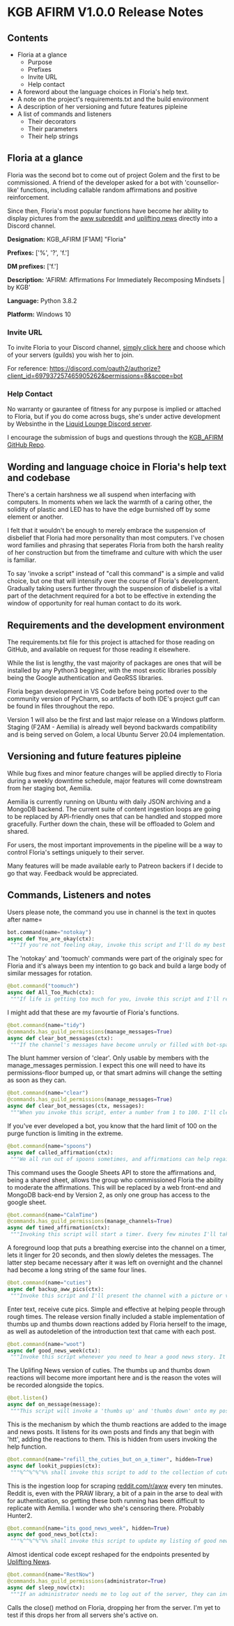 # KGB AFIRM V1.0.0 Release Notes

## Contents

- Floria at a glance
  - Purpose
  - Prefixes
  - Invite URL
  - Help contact
- A foreword about the language choices in Floria's help text.
- A note on the project's requirements.txt and the build environment
- A description of her versioning and future features pipleine
- A list of commands and listeners
  - Their decorators
  - Their parameters
  - Their help strings

## Floria at a glance

Floria was the second bot to come out of project Golem and the first to be commissioned. A friend of the developer asked for a bot with 'counsellor-like' functions, including callable random affirmations and positive reinforcement.

Since then, Floria's most popular functions have become her ability to display pictures from the [aww subreddit](https://reddit.com/r/aww/) and [uplifting news](https://reddit.com/r/UpliftingNews) directly into a Discord channel.

**Designation:** KGB_AFIRM [F1AM] "Floria"

**Prefixes:**  ['%', '?', 'f.']

**DM prefixes:**  ['f.']

**Description:** 'AFIRM: Affirmations For Immediately Recomposing Mindsets | by KGB'

**Language:** Python 3.8.2

**Platform:** Windows 10

### Invite URL

To invite Floria to your Discord channel, [simply click here](https://discord.com/oauth2/authorize?client_id=697937257465905262&permissions=8&scope=bot) and choose which of your servers (guilds) you wish her to join.

For reference: https://discord.com/oauth2/authorize?client_id=697937257465905262&permissions=8&scope=bot

### Help Contact

No warranty or gaurantee of fitness for any purpose is implied or attached to Floria, but if you do come across bugs, she's under active development by Websinthe in the [Liquid Lounge Discord server](https://discord.gg/VbEqT2U).

I encourage the submission of bugs and questions through the [KGB_AFIRM GitHub Repo](https://github.com/KGBicheno/KGB_AFIRM/issues).

## Wording and language choice in Floria's help text and codebase

There's a certain harshness we all suspend when interfacing with computers. In moments when we lack the warmth of a caring other, the solidity of plastic and LED has to have the edge burnished off by some element or another.

I felt that it wouldn't be enough to merely embrace the suspension of disbelief that Floria had more personality than most computers. I've chosen word families and phrasing that seperates Floria from both the harsh reality of her construction but from the timeframe and culture with which the user is familiar.

To say 'invoke a script" instead of "call this command" is a simple and valid choice, but one that will intensify over the course of Floria's development. Gradually taking users further through the suspension of disbelief is a vital part of the detachment required for a bot to be effective in extending the window of opportunity for real human contact to do its work.

## Requirements and the development environment

The requirements.txt file for this project is attached for those reading on GitHub, and available on request for those reading it elsewhere.

While the list is lengthy, the vast majority of packages are ones that will be installed by any Python3 begginer, with the most exotic libraries possibly being the Google authentication and GeoRSS libraries.

Floria began development in VS Code before being ported over to the community version of PyCharm, so artifacts of both IDE's project guff can be found in files throughout the repo.

Version 1 will also be the first and last major release on a Windows platform. Staging (F2AM - Aemilia) is already well beyond backwards compatibility and is being served on Golem, a local Ubuntu Server 20.04 implementation.

## Versioning and future features pipleine

While bug fixes and minor feature changes will be applied directly to Floria during a weekly downtime schedule, major features will come downstream from her staging bot, Aemilia.

Aemilia is currently running on Ubuntu with daily JSON archiving and a MongoDB backend. The current suite of content ingestion loops are going to be replaced by API-friendly ones that can be handled and stopped more gracefully. Further down the chain, these will be offloaded to Golem and shared.

For users, the most important improvements in the pipeline will be a way to control Floria's settings uniquely to their server.

Many features will be made available early to Patreon backers if I decide to go that way. Feedback would be appreciated.

## Commands, Listeners and notes

Users please note, the command you use in channel is the text in quotes after name=

```Python
bot.command(name="notokay")
async def You_are_okay(ctx):
 """If you're not feeling okay, invoke this script and I'll do my best to help you out."""
```

The 'notokay' and 'toomuch' commands were part of the originaly spec for Floria and it's always been my intention to go back and build a large body of similar messages for rotation. 

```Python
@bot.command("toomuch")
async def All_Too_Much(ctx):
 """If life is getting too much for you, invoke this script and I'll remind you of a few things that might help."""
```

I might add that these are my favourtie of Floria's functions.

```Python
@bot.command(name="tidy")
@commands.has_guild_permissions(manage_messages=True)
async def clear_bot_messages(ctx):
 """If the channel's messages have become unruly or filled with bot-spam, I'll clear the last 100, easy."""
```

The blunt hammer version of 'clear'. Only usable by members with the manage_messages permission. I expect this one will need to have its permissions-floor bumped up, or that smart admins will change the setting as soon as they can.

```Python
@bot.command(name="clear")
@commands.has_guild_permissions(manage_messages=True)
async def clear_bot_messages(ctx, messages):
 """When you invoke this script, enter a number from 1 to 100. I'll clear that many messages from this channel for you. Like this: f.clear 33"""
```

If you've ever developed a bot, you know that the hard limit of 100 on the purge function is limiting in the extreme. 

```Python
@bot.command(name="spoons")
async def called_affirmation(ctx):
 """We all run out of spoons sometimes, and affirmations can help regain them. Invoke this script and repeat a psuedo-randomly chosen affirmation after me."""
```

This command uses the Google Sheets API to store the affirmations and, being a shared sheet, allows the group who commissioned Floria the ability to moderate the affirmations. This will be replaced by a web front-end and MongoDB back-end by Version 2, as only one group has access to the google sheet.

```Python
@bot.command(name="CalmTime")
@commands.has_guild_permissions(manage_channels=True)
async def timed_affirmation(ctx):
 """Invoking this script will start a timer. Every few minutes I'll take the channel through a breathing exercise and then finish with a picture of something cute."""
```

A foreground loop that puts a breathing exercise into the channel on a timer, lets it linger for 20 seconds, and then slowly deletes the messages. The latter step became necessary after it was left on overnight and the channel had become a long string of the same four lines.

```Python
@bot.command(name="cuties")
async def backup_aww_pics(ctx):
 """Invoke this script and I'll present the channel with a picture or video of something adorable and life-affirming."""
```

Enter text, receive cute pics. Simple and effective at helping people through rough times. The release version finally included a stable implementation of thumbs up and thumbs down reactions added by Floria herself to the image, as well as autodeletion of the introduction text that came with each post.

```Python
@bot.command(name="woot")
async def good_news_week(ctx):
 """Invoke this script whenever you need to hear a good news story. It's good to be reminded of the good things happening around the world."""
```

The Uplifing News version of cuties. The thumbs up and thumbs down reactions will become more important here and is the reason the votes will be recorded alongside the topics.

```Python
@bot.listen()
async def on_message(message):
 """This script will invoke a 'thumbs up' and 'thumbs down' onto my posts for everyone to click on depending on their reaction."""
```

This is the mechanism by which the thumb reactions are added to the image and news posts. It listens for its own posts and finds any that begin with 'htt', adding the reactions to them. This is hidden from users invoking the help function. 

```Python
@bot.command(name="refill_the_cuties_but_on_a_timer", hidden=True)
async def lookit_puppies(ctx):
 """%^^%^%^%% shall invoke this script to add to the collection of cute pictures I can present to those who need them."""
```

This is the ingestion loop for scraping [reddit.com/r/aww](https://reddit.com/r/aww) every ten minutes. Reddit is, even with the PRAW library, a bit of a pain in the arse to deal with for authentication, so getting these both running has been difficult to replicate with Aemilia. I wonder who she's censoring there. Probably Hunter2.

```Python
@bot.command(name="its_good_news_week", hidden=True)
async def good_news_bot(ctx):
 """%^^%^%^%% shall invoke this script to update my listing of good news stories."""
```

Almost identical code except reshaped for the endpoints presented by [Uplifting News](https://reddit.com/r/UplifingNews).

```Python
@bot.command(name="RestNow")
@commands.has_guild_permissions(administrator=True)
async def sleep_now(ctx):
 """If an administrator needs me to log out of the server, they can invoke this script. I can then be invited back later."""
```

Calls the close() method on Floria, dropping her from the server. I'm yet to test if this drops her from all servers she's active on.

